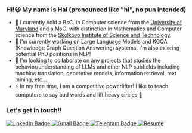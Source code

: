 ### Hi!😃 My name is Hai (pronounced like "hi", no pun intended)

- 🔭 I currently hold a BsC. in Computer science from the [University of Maryland](https://umd.edu/) and a MsC. with distinction in Mathematics and Computer science from the [Skolkovo Institute of Science and Technology](https://www.skoltech.ru/en/). 
- 🌱 I’m currently working on Large Language Models and KGQA (Knowledge Graph Question Answering) systems. I'm also exloring potential PhD positions in NLP!
- 👯 I’m looking to collaborate on any projects that studies the behavior/understanding of LLMs and other NLP subfields including machine translation, generative models, information retrieval, text mining, etc...
- ⚡ In my free time, I am a competitive powerlifter! I like to teach computers to say bad words and lift heavy circles 🤠


### Let's get in touch!!

<div id="badges">
  <a href="https://www.linkedin.com/in/hai-le-2445a0190/">
    <img src="https://img.shields.io/badge/LinkedIn-blue?style=for-the-badge&logo=linkedin&logoColor=white" alt="LinkedIn Badge"/>
  </a>
  <a href="mailto:hai.le@skoltech.ru">
    <img src="https://img.shields.io/badge/Mail-red?style=for-the-badge&logoColor=white" alt="Gmail Badge"/>
  </a>
    <a href="https://t.me/hlet0">
    <img src="https://img.shields.io/badge/Telegram-blue?style=for-the-badge&logo=telegram&logoColor=white" alt="Telegram Badge"/>
  </a>
  <a href="https://drive.google.com/file/d/1Ron6gr_SCirSHsmUSMlhlKCUxXhSvvPb/view?usp=sharing">
    <img src="https://img.shields.io/badge/Resume-orange?style=for-the-badge&logoColor=white" alt="Resume"/>
  </a>
</div>

